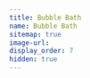 ```yaml
---
title: Bubble Bath
name: Bubble Bath
sitemap: true
image-url:
display_order: 7
hidden: true
---
```

